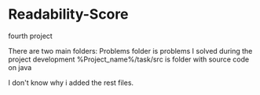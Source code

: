 # Readability-Score
fourth project

There are two main folders:
Problems folder is problems I solved during the project development
%Project_name%/task/src is folder with source code on java

I don't know why i added the rest files.
